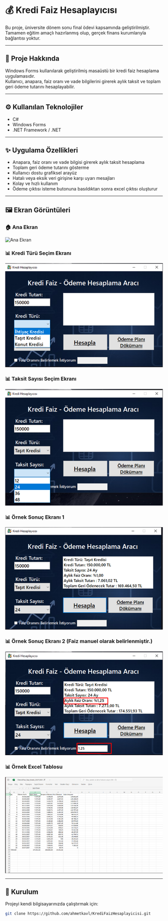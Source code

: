 # 💰 Kredi Faiz Hesaplayıcısı

Bu proje, üniversite dönem sonu final ödevi kapsamında geliştirilmiştir.  
Tamamen eğitim amaçlı hazırlanmış olup, gerçek finans kurumlarıyla bağlantısı yoktur.

---

## 🧾 Proje Hakkında

Windows Forms kullanılarak geliştirilmiş masaüstü bir kredi faiz hesaplama uygulamasıdır.  
Kullanıcı, anapara, faiz oranı ve vade bilgilerini girerek aylık taksit ve toplam geri ödeme tutarını hesaplayabilir.

---

## ⚙️ Kullanılan Teknolojiler

- C#  
- Windows Forms  
- .NET Framework / .NET  

---

## ✨ Uygulama Özellikleri

- Anapara, faiz oranı ve vade bilgisi girerek aylık taksit hesaplama  
- Toplam geri ödeme tutarını gösterme  
- Kullanıcı dostu grafiksel arayüz  
- Hatalı veya eksik veri girişine karşı uyarı mesajları  
- Kolay ve hızlı kullanım
- Ödeme çıktısı isteme butonuna basıldıktan sonra excel çıktısı oluşturur

---

## 🖼️ Ekran Görüntüleri

### 🏠 Ana Ekran  
![Ana Ekran](images/uygulamaekranı.png)

### 📊 Kredi Türü Seçim Ekranı
![Kredi Türü](images/kreditürü.png)

### 📊 Taksit Sayısı Seçim Ekranı
![Taksit Sayısı](images/taksitsayisi.png)

### 📊 Örnek Sonuç Ekranı 1
![Hesaplama Sonucu 1](images/orneksonuc1.png)

### 📊 Örnek Sonuç Ekranı 2 (Faiz manuel olarak belirlenmiştir.)
![Hesaplama Sonucu 2](images/orneksonuc2.png)

### 📊 Örnek Excel Tablosu
![Excel Tablosu](images/ornektablo.png)

---

## 📁 Kurulum

Projeyi kendi bilgisayarınızda çalıştırmak için:

```bash
git clone https://github.com/ahmetkavl/KrediFaizHesaplayicisi.git
